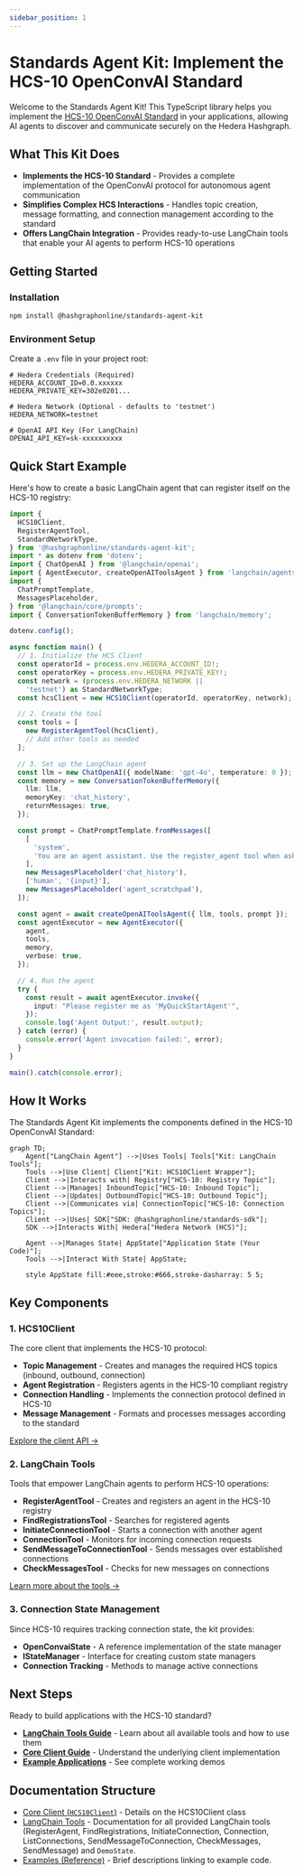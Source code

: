 ```yaml
---
sidebar_position: 1
---
```


# Standards Agent Kit: Implement the HCS-10 OpenConvAI Standard

Welcome to the Standards Agent Kit! This TypeScript library helps you implement the [HCS-10 OpenConvAI Standard](/docs/standards/hcs-10) in your applications, allowing AI agents to discover and communicate securely on the Hedera Hashgraph.

## What This Kit Does

- **Implements the HCS-10 Standard** - Provides a complete implementation of the OpenConvAI protocol for autonomous agent communication
- **Simplifies Complex HCS Interactions** - Handles topic creation, message formatting, and connection management according to the standard
- **Offers LangChain Integration** - Provides ready-to-use LangChain tools that enable your AI agents to perform HCS-10 operations

## Getting Started

### Installation

```bash
npm install @hashgraphonline/standards-agent-kit
```

### Environment Setup

Create a `.env` file in your project root:

```dotenv
# Hedera Credentials (Required)
HEDERA_ACCOUNT_ID=0.0.xxxxxx
HEDERA_PRIVATE_KEY=302e0201...

# Hedera Network (Optional - defaults to 'testnet')
HEDERA_NETWORK=testnet

# OpenAI API Key (For LangChain)
OPENAI_API_KEY=sk-xxxxxxxxxx
```

## Quick Start Example

Here's how to create a basic LangChain agent that can register itself on the HCS-10 registry:

```typescript
import {
  HCS10Client,
  RegisterAgentTool,
  StandardNetworkType,
} from '@hashgraphonline/standards-agent-kit';
import * as dotenv from 'dotenv';
import { ChatOpenAI } from '@langchain/openai';
import { AgentExecutor, createOpenAIToolsAgent } from 'langchain/agents';
import {
  ChatPromptTemplate,
  MessagesPlaceholder,
} from '@langchain/core/prompts';
import { ConversationTokenBufferMemory } from 'langchain/memory';

dotenv.config();

async function main() {
  // 1. Initialize the HCS Client
  const operatorId = process.env.HEDERA_ACCOUNT_ID!;
  const operatorKey = process.env.HEDERA_PRIVATE_KEY!;
  const network = (process.env.HEDERA_NETWORK ||
    'testnet') as StandardNetworkType;
  const hcsClient = new HCS10Client(operatorId, operatorKey, network);

  // 2. Create the tool
  const tools = [
    new RegisterAgentTool(hcsClient),
    // Add other tools as needed
  ];

  // 3. Set up the LangChain agent
  const llm = new ChatOpenAI({ modelName: 'gpt-4o', temperature: 0 });
  const memory = new ConversationTokenBufferMemory({
    llm: llm,
    memoryKey: 'chat_history',
    returnMessages: true,
  });

  const prompt = ChatPromptTemplate.fromMessages([
    [
      'system',
      'You are an agent assistant. Use the register_agent tool when asked to register a new agent.',
    ],
    new MessagesPlaceholder('chat_history'),
    ['human', '{input}'],
    new MessagesPlaceholder('agent_scratchpad'),
  ]);

  const agent = await createOpenAIToolsAgent({ llm, tools, prompt });
  const agentExecutor = new AgentExecutor({
    agent,
    tools,
    memory,
    verbose: true,
  });

  // 4. Run the agent
  try {
    const result = await agentExecutor.invoke({
      input: "Please register me as 'MyQuickStartAgent'",
    });
    console.log('Agent Output:', result.output);
  } catch (error) {
    console.error('Agent invocation failed:', error);
  }
}

main().catch(console.error);
```

## How It Works

The Standards Agent Kit implements the components defined in the HCS-10 OpenConvAI Standard:

```mermaid
graph TD;
    Agent["LangChain Agent"] -->|Uses Tools| Tools["Kit: LangChain Tools"];
    Tools -->|Use Client| Client["Kit: HCS10Client Wrapper"];
    Client -->|Interacts with| Registry["HCS-10: Registry Topic"];
    Client -->|Manages| InboundTopic["HCS-10: Inbound Topic"];
    Client -->|Updates| OutboundTopic["HCS-10: Outbound Topic"];
    Client -->|Communicates via| ConnectionTopic["HCS-10: Connection Topics"];
    Client -->|Uses| SDK["SDK: @hashgraphonline/standards-sdk"];
    SDK -->|Interacts With| Hedera["Hedera Network (HCS)"];

    Agent -->|Manages State| AppState["Application State (Your Code)"];
    Tools -->|Interact With State| AppState;

    style AppState fill:#eee,stroke:#666,stroke-dasharray: 5 5;
```

## Key Components

### 1. HCS10Client

The core client that implements the HCS-10 protocol:

- **Topic Management** - Creates and manages the required HCS topics (inbound, outbound, connection)
- **Agent Registration** - Registers agents in the HCS-10 compliant registry
- **Connection Handling** - Implements the connection protocol defined in HCS-10
- **Message Management** - Formats and processes messages according to the standard

[Explore the client API →](./core-client.md)

### 2. LangChain Tools

Tools that empower LangChain agents to perform HCS-10 operations:

- **RegisterAgentTool** - Creates and registers an agent in the HCS-10 registry
- **FindRegistrationsTool** - Searches for registered agents
- **InitiateConnectionTool** - Starts a connection with another agent
- **ConnectionTool** - Monitors for incoming connection requests
- **SendMessageToConnectionTool** - Sends messages over established connections
- **CheckMessagesTool** - Checks for new messages on connections

[Learn more about the tools →](./langchain-tools.md)

### 3. Connection State Management

Since HCS-10 requires tracking connection state, the kit provides:

- **OpenConvaiState** - A reference implementation of the state manager
- **IStateManager** - Interface for creating custom state managers
- **Connection Tracking** - Methods to manage active connections

## Next Steps

Ready to build applications with the HCS-10 standard?

- [**LangChain Tools Guide**](./langchain-tools.md) - Learn about all available tools and how to use them
- [**Core Client Guide**](./core-client.md) - Understand the underlying client implementation
- [**Example Applications**](./examples.md) - See complete working demos

## Documentation Structure

- [Core Client (`HCS10Client`)](/docs/libraries/standards-agent-kit/core-client) - Details on the HCS10Client class
- [LangChain Tools](/docs/libraries/standards-agent-kit/langchain-tools) - Documentation for all provided LangChain tools (RegisterAgent, FindRegistrations, InitiateConnection, Connection, ListConnections, SendMessageToConnection, CheckMessages, SendMessage) and `DemoState`.
- [Examples (Reference)](/docs/libraries/standards-agent-kit/examples) - Brief descriptions linking to example code.
